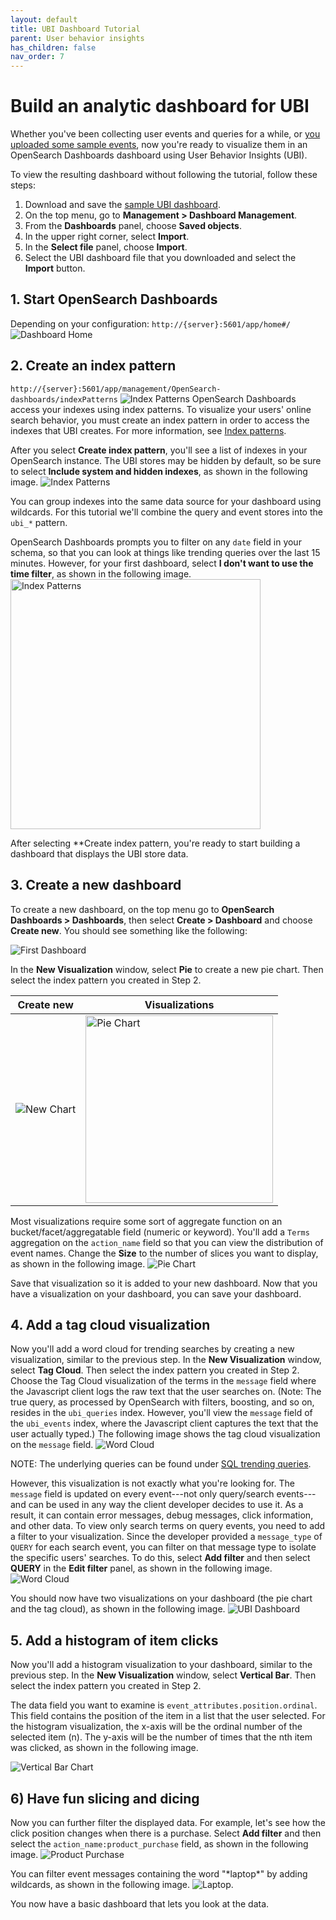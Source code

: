 ```yaml
---
layout: default
title: UBI Dashboard Tutorial
parent: User behavior insights
has_children: false
nav_order: 7
---
```



# Build an analytic dashboard for UBI

Whether you've been collecting user events and queries for a while, or [you uploaded some sample events](https://github.com/o19s/chorus-OpenSearch-edition/blob/main/katas/003_import_preexisting_event_data.md), now you're ready to visualize them in an OpenSearch Dashboards dashboard using User Behavior Insights (UBI).

To view the resulting dashboard without following the tutorial, follow these steps:
1. Download and save the [sample UBI dashboard]({{site.url}}{{site.baseurl}}/assets/examples/ubi-dashboard.ndjson).
1. On the top menu, go to **Management > Dashboard Management**.
1. From the **Dashboards** panel, choose **Saved objects**.
1. In the upper right corner, select **Import**.
1. In the **Select file** panel, choose **Import**.
1. Select the UBI dashboard file that you downloaded and select the **Import** button.

## 1. Start OpenSearch Dashboards

Depending on your configuration: `http://{server}:5601/app/home#/`
![Dashboard Home]({{site.url}}{{site.baseurl}}/images/ubi/home.png "Dashboards")

## 2. Create an index pattern

`http://{server}:5601/app/management/OpenSearch-dashboards/indexPatterns`
![Index Patterns]({{site.url}}{{site.baseurl}}/images/ubi/index_pattern1.png "Index Patterns")
OpenSearch Dashboards access your indexes using index patterns. To visualize your users' online search behavior, you must create an index pattern in order to access the indexes that UBI creates. For more information, see [Index patterns]({{site.url}}{{site.baseurl}}/dashboards/management/index-patterns/).

After you select **Create index pattern**, you'll see a list of indexes in your OpenSearch instance. The UBI stores may be hidden by default, so be sure to select **Include system and hidden indexes**, as shown in the following image. 
![Index Patterns]({{site.url}}{{site.baseurl}}/images/ubi/index_pattern2.png "Index Patterns")

You can group indexes into the same data source for your dashboard using wildcards. For this tutorial we'll combine the query and event stores into the `ubi_*` pattern.

OpenSearch Dashboards prompts you to filter on any `date` field in your schema, so that you can look at things like trending queries over the last 15 minutes. However, for your first dashboard, select **I don't want to use the time filter**, as shown in the following image. 
<img src="{{site.url}}{{site.baseurl}}/images/ubi/index_pattern3.png" alt="Index Patterns" width="400"/>


After selecting **Create index pattern, you're ready to start building a dashboard that displays the UBI store data.

## 3. Create a new dashboard

To create a new dashboard, on the top menu go to **OpenSearch Dashboards > Dashboards**, then select **Create > Dashboard** and choose **Create new**.
You should see something like the following:

![First Dashboard]({{site.url}}{{site.baseurl}}/images/ubi/first_dashboard.png "First Dashboard")

In the **New Visualization** window, select **Pie** to create a new pie chart. Then select the index pattern you created in Step 2.

|Create new|Visualizations|
|---|---|
|![New Chart]({{site.url}}{{site.baseurl}}/images/ubi/new_widget.png "New Chart")|<img src="{{site.url}}{{site.baseurl}}/images/ubi/visualizations.png" alt="Pie Chart" width="300"/>|

Most visualizations require some sort of aggregate function on an bucket/facet/aggregatable field (numeric or keyword). You'll add a `Terms` aggregation on the `action_name` field so that you can view the distribution of event names. Change the **Size** to the number of slices you want to display, as shown in the following image.
![Pie Chart]({{site.url}}{{site.baseurl}}/images/ubi/pie.png "Pie Chart")

Save that visualization so it is added to your new dashboard. Now that you have a visualization on your dashboard, you can save your dashboard.

## 4. Add a tag cloud visualization

Now you'll add a word cloud for trending searches by creating a new visualization, similar to the previous step.  In the **New Visualization** window, select **Tag Cloud**. Then select the index pattern you created in Step 2. Choose the Tag Cloud visualization of the terms in the `message` field where the Javascript client logs the raw text that the user searches on.  (Note: The true query, as processed by OpenSearch with filters, boosting, and so on, resides in the `ubi_queries` index. However, you'll view the `message` field of the `ubi_events` index, where the Javascript client captures the text that the user actually typed.) The following image shows the tag cloud visualization on the `message` field.
![Word Cloud]({{site.url}}{{site.baseurl}}/images/ubi/tag_cloud1.png "Word Cloud")

NOTE: The underlying queries can be found under [SQL trending queries]({{site.url}}{{site.baseurl}}/search-plugins/ubi/sql-queries/#trending-queries).


However, this visualization is not exactly what you're looking for. The `message` field is updated on every event---not only query/search events---and can be used in any way the client developer decides to use it. As a result, it can contain error messages, debug messages, click information, and other data.
To view only search terms on query events, you need to add a filter to your visualization. Since the developer provided a `message_type` of `QUERY` for each search event, you can filter on that message type to isolate the specific users' searches. To do this, select **Add filter** and then select **QUERY** in the **Edit filter** panel, as shown in the following image. 
![Word Cloud]({{site.url}}{{site.baseurl}}/images/ubi/tag_cloud2.png "Word Cloud")

You should now have two visualizations on your dashboard (the pie chart and the tag cloud), as shown in the following image.
![UBI Dashboard]({{site.url}}{{site.baseurl}}/images/ubi/dashboard2.png "UBI Dashboard")

## 5. Add a histogram of item clicks

Now you'll add a histogram visualization to your dashboard, similar to the previous step. In the **New Visualization** window, select **Vertical Bar**. Then select the index pattern you created in Step 2. 

The data field you want to examine is `event_attributes.position.ordinal`. This field contains the position of the item in a list that the user selected. For the histogram visualization, the x-axis will be the ordinal number of the selected item (n). The y-axis will be the number of times that the nth item was clicked, as shown in the following image. 

![Vertical Bar Chart]({{site.url}}{{site.baseurl}}/images/ubi/histogram.png "Vertical Bar Chart")

## 6) Have fun slicing and dicing

Now you can further filter the displayed data. For example, let's see how the click position changes when there is a purchase. Select **Add filter** and then select the `action_name:product_purchase` field, as shown in the following image.
![Product Purchase]({{site.url}}{{site.baseurl}}/images/ubi/product_purchase.png "Product Purchase")


You can filter event messages containing the word "\*laptop\*" by adding wildcards, as shown in the following image.
![Laptop]({{site.url}}{{site.baseurl}}/images/ubi/laptop.png "Laptop").

You now have a basic dashboard that lets you look at the data. 

